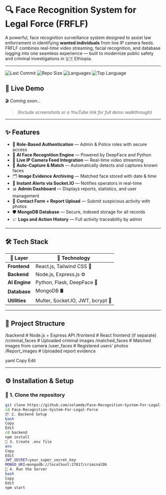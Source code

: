 # 🔍 Face Recognition System for Legal Force (FRFLF)

A powerful, face recognition surveillance system designed to assist law enforcement in identifying **wanted individuals** from live IP camera feeds. FRFLF combines real-time video streaming, facial recognition, and database logging into one seamless experience — built to modernize public safety and criminal investigations in 🇪🇹 Ethiopia.

---

![Last Commit](https://img.shields.io/github/last-commit/selamde/Face-Recognition-System-For-Legal-Force?color=blue&label=last%20commit) ![Repo Size](https://img.shields.io/github/repo-size/selamde/Face-Recognition-System-For-Legal-Force) ![Languages](https://img.shields.io/github/languages/count/selamde/Face-Recognition-System-For-Legal-Force) ![Top Language](https://img.shields.io/github/languages/top/selamde/Face-Recognition-System-For-Legal-Force?color=yellow)




## 📸 Live Demo

🎬 *Coming soon...*

> *(Include screenshots or a YouTube link for full demo walkthrough)*

---

## ✨ Features

- 🔐 **Role-Based Authentication** — Admin & Police roles with secure access
- 🧠 **AI Face Recognition Engine** — Powered by DeepFace and Python
- 🎥 **Live IP Camera Feed Integration** — Real-time video streaming
- 📸 **Auto-Capture & Match** — Automatically detects and captures known faces
- 🗂️ **Image Evidence Archiving** — Matched face stored with date & time
- 🚨 **Instant Alerts via Socket.IO** — Notifies operators in real-time
- 📊 **Admin Dashboard** — Displays reports, statistics, and user management
- 📮 **Contact Form + Report Upload** — Submit suspicious activity with photos
- 🛡️ **MongoDB Database** — Secure, indexed storage for all records
- 📈 **Logs and Action History** — Full activity traceability by admin

---

## 🛠️ Tech Stack

| 🔧 Layer        | 🚀 Technology                             |
|----------------|--------------------------------------------|
| **Frontend**    | React.js, Tailwind CSS 💅                  |
| **Backend**     | Node.js, Express.js ⚙️                    |
| **AI Engine**   | Python, Flask, DeepFace 🧠                 |
| **Database**    | MongoDB 🛢️                                |
| **Utilities**   | Multer, Socket.IO, JWT, bcrypt 🔐         |

---

## 📁 Project Structure

/backend # Node.js + Express API
/frontend # React frontend (if separate)
/criminal_faces # Uploaded criminal images
/matched_faces # Matched images from camera
/user_faces # Registered users' photos
/Report_images # Uploaded report evidence

yaml
Copy
Edit

---

## ⚙️ Installation & Setup

### 🧬 1. Clone the repository
```bash
git clone https://github.com/selamde/Face-Recognition-System-For-Legal-Force.git
cd Face-Recognition-System-For-Legal-Force
📦 2. Backend Setup
bash
Copy
Edit
cd backend
npm install
🔐 3. Create .env file
env
Copy
Edit
JWT_SECRET=your_super_secret_key
MONGO_URI=mongodb://localhost:27017/criminalDb
🚀 4. Run the Server
bash
Copy
Edit
npm start